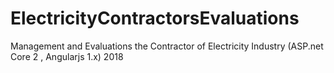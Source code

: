 # ElectricityContractorsEvaluations
Management and Evaluations the Contractor of  Electricity Industry (ASP.net Core 2 , Angularjs 1.x) 2018
